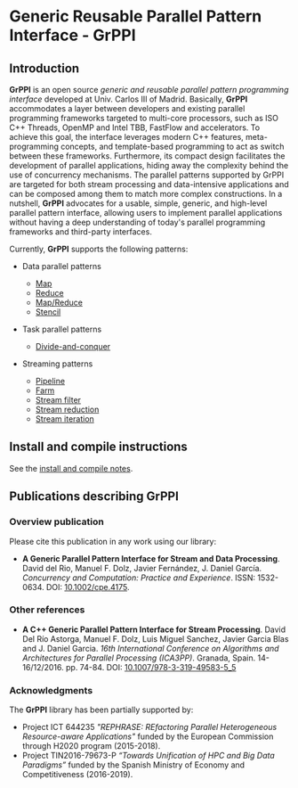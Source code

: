 # Generic Reusable Parallel Pattern Interface - GrPPI

## Introduction ##

**GrPPI** is an open source *generic and reusable parallel pattern programming interface* developed at Univ. Carlos III of Madrid. Basically, **GrPPI** accommodates a layer between developers and existing parallel programming frameworks targeted to multi-core processors, such as ISO C++ Threads, OpenMP and Intel TBB, FastFlow and accelerators. To achieve this goal, the interface leverages modern C++ features, meta-programming concepts, and template-based programming to act as switch between these frameworks. Furthermore, its compact design facilitates the development of parallel applications, hiding away the complexity behind the use of concurrency mechanisms. The parallel patterns supported by GrPPI are targeted for both stream processing and data-intensive applications and can be composed among them to match more complex constructions. In a nutshell, **GrPPI** advocates for a usable, simple, generic, and high-level parallel pattern interface, allowing users to implement parallel applications without having a deep understanding of today's parallel programming frameworks and third-party interfaces.

Currently, **GrPPI** supports the following patterns:

  * Data parallel patterns
    * [Map](doc/map.md)
    * [Reduce](doc/reduce.md)
    * [Map/Reduce](doc/map-reduce.md)
    * [Stencil](doc/stencil.md)

  * Task parallel patterns
    * [Divide-and-conquer](doc/divide-conquer.md)

  * Streaming patterns
    * [Pipeline](doc/pipeline.md)
    * [Farm](doc/farm.md)
    * [Stream filter](doc/stream-filter.md)
    * [Stream reduction](doc/stream-reduce.md)
    * [Stream iteration](doc/stream-iteration.md)

## Install and compile instructions

See the [install and compile notes](doc/install-notes.md).

## Publications describing GrPPI

### Overview publication

Please cite this publication in any work using our library:

* **A Generic Parallel Pattern Interface for Stream and Data Processing**. David del Rio, Manuel F. Dolz, Javier Fernández, J. Daniel García. *Concurrency and Computation: Practice and Experience*. ISSN: 1532-0634. DOI: [10.1002/cpe.4175](http://dx.doi.org/10.1002/cpe.4175).


### Other references

* **A C++ Generic Parallel Pattern Interface for Stream Processing**. David Del Río Astorga, Manuel F. Dolz, Luis Miguel Sanchez, Javier Garcia Blas and J. Daniel Garcia. *16th International Conference on Algorithms and Architectures for Parallel Processing (ICA3PP)*. Granada, Spain. 14-16/12/2016. pp. 74-84. DOI: [10.1007/978-3-319-49583-5_5](http://dx.doi.org/10.1007/978-3-319-49583-5_5)

### Acknowledgments

The **GrPPI** library has been partially supported by:

* Project ICT 644235 *"REPHRASE: REfactoring Parallel Heterogeneous Resource-aware Applications"* funded by the European Commission through H2020 program (2015-2018).
* Project TIN2016-79673-P *“Towards Unification of HPC and Big Data Paradigms”* funded by the Spanish Ministry of Economy and Competitiveness (2016-2019).
